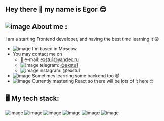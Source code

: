 ## Hey there 👋 my name is Egor :sunglasses:

## ![image](https://user-images.githubusercontent.com/109738127/228359212-1867ade0-3354-4817-bac9-34fcc6ec89a1.png) About me :

I am a starting Frontend developer, and having the best time learning it :stuck_out_tongue_winking_eye:

- ![image](https://user-images.githubusercontent.com/109738127/228358359-646ea720-f435-4132-819f-fbd561de5a4a.png)
 I'm based in Moscow
- You may contact me on
  + :e-mail: e-mail: exstu1@yandex.ru
  + ![image](https://user-images.githubusercontent.com/109738127/228357507-b0eca9c8-991a-498b-a445-8d0b5f7c2749.png)
 telegram: [@exstu1](https://t.me/exstu1)
  + ![image](https://user-images.githubusercontent.com/109738127/228357381-91d793d8-8f2b-4b7f-b37b-e28eed4fc4d1.png)
 instagram: @exstu1
- ![image](https://user-images.githubusercontent.com/109738127/228358805-e8e8faca-b40b-4d03-96de-7657047d68bd.png)
 Sometimes learning some backend too :smiling_imp:
- ![image](https://user-images.githubusercontent.com/109738127/228358666-6ff87925-5aad-4759-ad60-d94806fd873d.png)
 Currently mastering React so there will be lots of it here :nerd_face:

## :desktop_computer: My tech stack:

![image](https://user-images.githubusercontent.com/109738127/228355802-a362f7aa-eaf2-442f-80da-cab5b0bd0ef0.png)   ![image](https://user-images.githubusercontent.com/109738127/228355830-fd9e7892-5c7b-4233-9e44-6a10b9a075cd.png)  ![image](https://user-images.githubusercontent.com/109738127/228355846-ba5620c9-75f7-4fdc-9143-3f87b1178442.png)  ![image](https://user-images.githubusercontent.com/109738127/228355857-9d9af9dd-822b-4d16-8c74-44aa85ec7ed4.png)  ![image](https://user-images.githubusercontent.com/109738127/228355876-80247251-511f-4a07-b99d-11667c29edb9.png)  ![image](https://user-images.githubusercontent.com/109738127/228355887-1647ba93-6711-4c48-9a4d-dc82553bab65.png)





